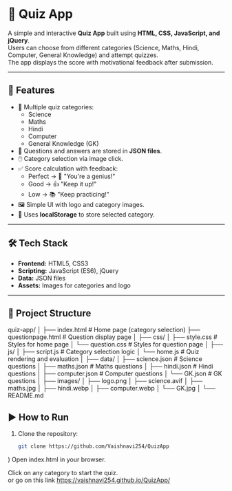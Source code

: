 # 📘 Quiz App

A simple and interactive **Quiz App** built using **HTML, CSS, JavaScript, and jQuery**.  
Users can choose from different categories (Science, Maths, Hindi, Computer, General Knowledge) and attempt quizzes.  
The app displays the score with motivational feedback after submission.

---

## 🚀 Features

- 🎯 Multiple quiz categories:
  - Science
  - Maths
  - Hindi
  - Computer
  - General Knowledge (GK)
- 📑 Questions and answers are stored in **JSON files**.
- 🖱️ Category selection via image click.
- ✅ Score calculation with feedback:
  - Perfect → 🎉 "You're a genius!"
  - Good → 👍 "Keep it up!"
  - Low → 📚 "Keep practicing!"
- 🖼️ Simple UI with logo and category images.
- 💾 Uses **localStorage** to store selected category.

---

## 🛠️ Tech Stack

- **Frontend:** HTML5, CSS3
- **Scripting:** JavaScript (ES6), jQuery
- **Data:** JSON files
- **Assets:** Images for categories and logo

---

## 📂 Project Structure

quiz-app/
│
├── index.html # Home page (category selection)
├── questionpage.html # Question display page
│
├── css/
│ ├── style.css # Styles for home page
│ └── question.css # Styles for question page
│
├── js/
│ ├── script.js # Category selection logic
│ └── home.js # Quiz rendering and evaluation
│
├── data/
│ ├── science.json # Science questions
│ ├── maths.json # Maths questions
│ ├── hindi.json # Hindi questions
│ ├── computer.json # Computer questions
│ └── GK.json # GK questions
│
├── images/
│ ├── logo.png
│ ├── science.avif
│ ├── maths.jpg
│ ├── hindi.webp
│ ├── computer.webp
│ └── GK.jpg
│
└── README.md


## ▶️ How to Run

1. Clone the repository:
   ```bash
   git clone https://github.com/Vaishnavi254/QuizApp
)
Open index.html in your browser.

Click on any category to start the quiz.  
or 
go on this link https://vaishnavi254.github.io/QuizApp/

